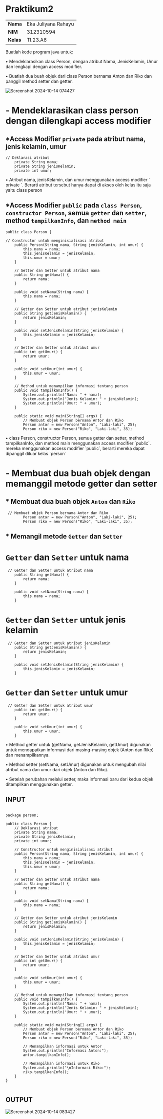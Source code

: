 # Praktikum2

| | |
| -------- | --- |
|**Nama**| Eka Juliyana Rahayu |
|**NIM** | 312310594 |
|**Kelas** | TI.23.A6 |

<p>Buatlah kode program java untuk:</p>
<p>• Mendeklarasikan class Person, dengan
atribut Nama, JenisKelamin, Umur dan
lengkapi dengan access modifier.</p>
<p>• Buatlah dua buah objek dari class Person
bernama Anton dan Riko dan panggil
method setter dan getter.</p>

![Screenshot 2024-10-14 074427](https://github.com/user-attachments/assets/59ff1e33-2686-456f-a42d-500d8aebd14c)

# - Mendeklarasikan class person dengan dilengkapi access modifier

## *Access Modifier `private` pada atribut nama, jenis kelamin, umur
```
// Deklarasi atribut
    private String nama;
    private String jenisKelamin;
    private int umur;
```
<p>• Atribut nama, jenisKelamin, dan umur menggunakan access modifier ` private `. Berarti 
  atribut tersebut hanya dapat di akses oleh kelas itu saja yaitu class person</p>

## *Access Modifier `public` pada `class Person`, `constructor Person`, semua `getter` dan `setter`, method `tampilkanInfo`, dan `method main`
```
public class Person {
```
```
// Constructor untuk menginisialisasi atribut
    public Person(String nama, String jenisKelamin, int umur) {
        this.nama = nama;
        this.jenisKelamin = jenisKelamin;
        this.umur = umur;
    }

    // Getter dan Setter untuk atribut nama
    public String getNama() {
        return nama;
    }

    public void setNama(String nama) {
        this.nama = nama;
    }

    // Getter dan Setter untuk atribut jenisKelamin
    public String getJenisKelamin() {
        return jenisKelamin;
    }

    public void setJenisKelamin(String jenisKelamin) {
        this.jenisKelamin = jenisKelamin;
    }

    // Getter dan Setter untuk atribut umur
    public int getUmur() {
        return umur;
    }

    public void setUmur(int umur) {
        this.umur = umur;
    }

    // Method untuk menampilkan informasi tentang person
    public void tampilkanInfo() {
        System.out.println("Nama: " + nama);
        System.out.println("Jenis Kelamin: " + jenisKelamin);
        System.out.println("Umur: " + umur);
    }
    
    public static void main(String[] args) {
        // Membuat objek Person bernama Antor dan Riko
        Person antor = new Person("Anton", "Laki-laki", 25);
        Person riko = new Person("Riko", "Laki-laki", 35);
```
<p>• class Person, constructor Person, semua getter dan setter, method tampilkanInfo, dan method main menggunakan access modifier `public`. 
mereka menggunakan access modifier `public`, berarti mereka dapat dipanggil diluar kelas `person`</p>

# - Membuat dua buah objek dengan memanggil metode getter dan setter</p>

## * Membuat dua buah objek `Anton` dan `Riko`
```
 // Membuat objek Person bernama Antor dan Riko
        Person antor = new Person("Anton", "Laki-laki", 25);
        Person riko = new Person("Riko", "Laki-laki", 35);
```
## * Memangil metode `Getter` dan `Setter`</p>
# `Getter` dan `Setter` untuk nama
```
 // Getter dan Setter untuk atribut nama
    public String getNama() {
        return nama;
    }

    public void setNama(String nama) {
        this.nama = nama;
    }
```
# `Getter` dan `Setter` untuk jenis kelamin
```
 // Getter dan Setter untuk atribut jenisKelamin
    public String getJenisKelamin() {
        return jenisKelamin;
    }

    public void setJenisKelamin(String jenisKelamin) {
        this.jenisKelamin = jenisKelamin;
    }
```
# `Getter` dan `Setter` untuk umur
```
 // Getter dan Setter untuk atribut umur
    public int getUmur() {
        return umur;
    }

    public void setUmur(int umur) {
        this.umur = umur;
    }
```
<p>• Method getter untuk (getNama, getJenisKelamin, getUmur) digunakan untuk mendapatkan informasi dari masing-masing objek (Anton dan Riko) dan menampilkannya.</p>
<p>• Method setter (setNama, setUmur) digunakan untuk mengubah nilai atribut nama dan umur dari objek (Anton dan Riko).</p>
<p>• Setelah perubahan melalui setter, maka informasi baru dari kedua objek ditampilkan menggunakan getter.</p>

## INPUT
```

package person;

public class Person {
    // Deklarasi atribut
    private String nama;
    private String jenisKelamin;
    private int umur;

    // Constructor untuk menginisialisasi atribut
    public Person(String nama, String jenisKelamin, int umur) {
        this.nama = nama;
        this.jenisKelamin = jenisKelamin;
        this.umur = umur;
    }

    // Getter dan Setter untuk atribut nama
    public String getNama() {
        return nama;
    }

    public void setNama(String nama) {
        this.nama = nama;
    }

    // Getter dan Setter untuk atribut jenisKelamin
    public String getJenisKelamin() {
        return jenisKelamin;
    }

    public void setJenisKelamin(String jenisKelamin) {
        this.jenisKelamin = jenisKelamin;
    }

    // Getter dan Setter untuk atribut umur
    public int getUmur() {
        return umur;
    }

    public void setUmur(int umur) {
        this.umur = umur;
    }

    // Method untuk menampilkan informasi tentang person
    public void tampilkanInfo() {
        System.out.println("Nama: " + nama);
        System.out.println("Jenis Kelamin: " + jenisKelamin);
        System.out.println("Umur: " + umur);
    }
    
    public static void main(String[] args) {
        // Membuat objek Person bernama Antor dan Riko
        Person antor = new Person("Anton", "Laki-laki", 25);
        Person riko = new Person("Riko", "Laki-laki", 35);

        // Menampilkan informasi untuk Antor
        System.out.println("Informasi Anton:");
        antor.tampilkanInfo();

        // Menampilkan informasi untuk Riko
        System.out.println("\nInformasi Riko:");
        riko.tampilkanInfo();
    }
}
    
   ```

## OUTPUT
![Screenshot 2024-10-14 083427](https://github.com/user-attachments/assets/4cbbff6c-0af3-4068-8af2-982187a08ad2)


